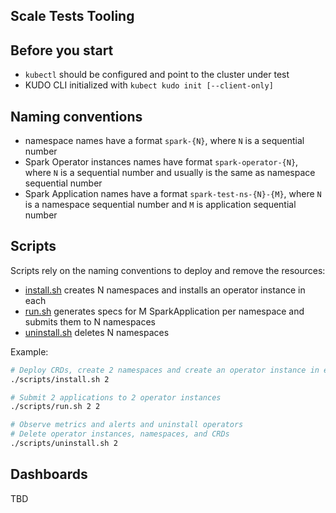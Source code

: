 Scale Tests Tooling
---

## Before you start

* `kubectl` should be configured and point to the cluster under test
* KUDO CLI initialized with `kubect kudo init [--client-only]`

## Naming conventions

* namespace names have a format `spark-{N}`, where `N` is a sequential number
* Spark Operator instances names have format `spark-operator-{N}`, where `N` is a sequential number and usually is the same as namespace sequential number
* Spark Application names have a format `spark-test-ns-{N}-{M}`, where `N` is a namespace sequential number and `M` is application sequential number

## Scripts
Scripts rely on the naming conventions to deploy and remove the resources:
- [install.sh](scripts/install.sh) creates N namespaces and installs an operator instance in each
- [run.sh](scripts/run.sh) generates specs for M SparkApplication per namespace and submits them to N namespaces
- [uninstall.sh](scripts/uninstall.sh) deletes N namespaces

Example:
```bash
# Deploy CRDs, create 2 namespaces and create an operator instance in each
./scripts/install.sh 2

# Submit 2 applications to 2 operator instances
./scripts/run.sh 2 2

# Observe metrics and alerts and uninstall operators
# Delete operator instances, namespaces, and CRDs
./scripts/uninstall.sh 2
```

## Dashboards
TBD